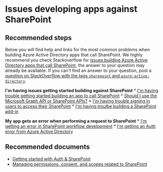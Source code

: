 <properties
  pageTitle="Problems registering my application"
  description="Problems registering my application"
  service="microsoft.aad"
  resource="Microsoft_AAD_IAM"
  authors="danieldobalian"
  selfHelpType="generic"
  supportTopicIds="32596846"
  productPesIds="14785"
  cloudEnvironments="public, Fairfax, Mooncake"
 	articleId="fa8bf5cb-d142-4bb4-8b0b-8558a2c59162"
	ownershipId="ASEP_ContentService_Placeholder"
/>

# Issues developing apps against SharePoint

## **Recommended steps**

Below you will find help and links for the most common problems when building Azure Active Directory apps that call SharePoint.  We highly recommend you check Stackoverflow for [issues building Azure Active Directory apps that call SharePoint](https://stackoverflow.com/questions/tagged/sharepoint+azure-active-directory), the answer to your question may already be available. If you can't find an answer to your question, post a [question on StackOverflow with the tags `sharepoint` and `azure-active-directory`](https://stackoverflow.com/questions/ask).

**I'm having issues getting started building against SharePoint**
    * [I'm having trouble getting started building an app to call SharePoint](https://docs.microsoft.com/sharepoint/dev/spfx/web-parts/get-started/build-a-hello-world-web-part)
    * [Should I use the Microsoft Graph API or SharePoint APIs?](https://developer.microsoft.com/graph/docs/concepts/sharepoint-concept-overview)
    *  [I'm having trouble signing in users to access their SharePoint](https://docs.microsoft.com/sharepoint/dev/general-development/authentication-authorization-and-security-in-sharepoint)
    * [I'm having troulbe building a SharePoint add-in](https://docs.microsoft.com/sharepoint/dev/sp-add-ins/develop-sharepoint-add-ins)

**My app gets an error when performing a request to SharePoint** 
    * [I'm getting an error in SharePoint workflow development](https://docs.microsoft.com/sharepoint/dev/general-development/common-error-messages-in-sharepoint-workflow-development)
    * [I'm getting an Auth error from Azure Active Directory](https://docs.microsoft.com/azure/active-directory/develop/reference-aadsts-error-codes)

## **Recommended documents**
* [Getting started with Auth & SharePoint](https://docs.microsoft.com/azure/active-directory/develop/azure-ad-developers-guide)  
* [Managing permissions, consent, and scopes related to SharePoint](https://docs.microsoft.com/azure/active-directory/develop/v1-permissions-and-consent)  